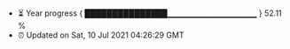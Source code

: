- ⏳ Year progress { ███████████████▁▁▁▁▁▁▁▁▁▁▁▁▁▁▁ } 52.11 %
- ⏰ Updated on Sat, 10 Jul 2021 04:26:29 GMT

